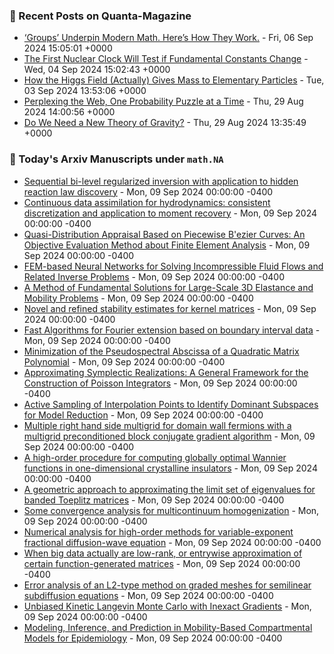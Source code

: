 ### 📝 Recent Posts on Quanta-Magazine
<!-- quanta starts -->
* <a href="https://www.quantamagazine.org/groups-underpin-modern-math-heres-how-they-work-20240906/">‘Groups’ Underpin Modern Math. Here’s How They Work.</a> - Fri, 06 Sep 2024 15:05:01 +0000
* <a href="https://www.quantamagazine.org/the-first-nuclear-clock-will-test-if-fundamental-constants-change-20240904/">The First Nuclear Clock Will Test if Fundamental Constants Change</a> - Wed, 04 Sep 2024 15:02:43 +0000
* <a href="https://www.quantamagazine.org/how-the-higgs-field-actually-gives-mass-to-elementary-particles-20240903/">How the Higgs Field (Actually) Gives Mass to Elementary Particles</a> - Tue, 03 Sep 2024 13:53:06 +0000
* <a href="https://www.quantamagazine.org/perplexing-the-web-one-probability-puzzle-at-a-time-20240829/">Perplexing the Web, One Probability Puzzle at a Time</a> - Thu, 29 Aug 2024 14:00:56 +0000
* <a href="https://www.quantamagazine.org/do-we-need-a-new-theory-of-gravity-20240829/">Do We Need a New Theory of Gravity?</a> - Thu, 29 Aug 2024 13:35:49 +0000
<!-- quanta ends -->

### 📝 Today's Arxiv Manuscripts under ``math.NA``
<!-- arxiv-math-na starts -->
* <a href="https://arxiv.org/abs/2409.03834">Sequential bi-level regularized inversion with application to hidden reaction law discovery</a> - Mon, 09 Sep 2024 00:00:00 -0400
* <a href="https://arxiv.org/abs/2409.03872">Continuous data assimilation for hydrodynamics: consistent discretization and application to moment recovery</a> - Mon, 09 Sep 2024 00:00:00 -0400
* <a href="https://arxiv.org/abs/2409.03987">Quasi-Distribution Appraisal Based on Piecewise B'ezier Curves: An Objective Evaluation Method about Finite Element Analysis</a> - Mon, 09 Sep 2024 00:00:00 -0400
* <a href="https://arxiv.org/abs/2409.04067">FEM-based Neural Networks for Solving Incompressible Fluid Flows and Related Inverse Problems</a> - Mon, 09 Sep 2024 00:00:00 -0400
* <a href="https://arxiv.org/abs/2409.04215">A Method of Fundamental Solutions for Large-Scale 3D Elastance and Mobility Problems</a> - Mon, 09 Sep 2024 00:00:00 -0400
* <a href="https://arxiv.org/abs/2409.04263">Novel and refined stability estimates for kernel matrices</a> - Mon, 09 Sep 2024 00:00:00 -0400
* <a href="https://arxiv.org/abs/2409.04265">Fast Algorithms for Fourier extension based on boundary interval data</a> - Mon, 09 Sep 2024 00:00:00 -0400
* <a href="https://arxiv.org/abs/2409.04297">Minimization of the Pseudospectral Abscissa of a Quadratic Matrix Polynomial</a> - Mon, 09 Sep 2024 00:00:00 -0400
* <a href="https://arxiv.org/abs/2409.04342">Approximating Symplectic Realizations: A General Framework for the Construction of Poisson Integrators</a> - Mon, 09 Sep 2024 00:00:00 -0400
* <a href="https://arxiv.org/abs/2409.03892">Active Sampling of Interpolation Points to Identify Dominant Subspaces for Model Reduction</a> - Mon, 09 Sep 2024 00:00:00 -0400
* <a href="https://arxiv.org/abs/2409.03904">Multiple right hand side multigrid for domain wall fermions with a multigrid preconditioned block conjugate gradient algorithm</a> - Mon, 09 Sep 2024 00:00:00 -0400
* <a href="https://arxiv.org/abs/2409.04369">A high-order procedure for computing globally optimal Wannier functions in one-dimensional crystalline insulators</a> - Mon, 09 Sep 2024 00:00:00 -0400
* <a href="https://arxiv.org/abs/2308.00829">A geometric approach to approximating the limit set of eigenvalues for banded Toeplitz matrices</a> - Mon, 09 Sep 2024 00:00:00 -0400
* <a href="https://arxiv.org/abs/2401.12799">Some convergence analysis for multicontinuum homogenization</a> - Mon, 09 Sep 2024 00:00:00 -0400
* <a href="https://arxiv.org/abs/2406.02941">Numerical analysis for high-order methods for variable-exponent fractional diffusion-wave equation</a> - Mon, 09 Sep 2024 00:00:00 -0400
* <a href="https://arxiv.org/abs/2407.03250">When big data actually are low-rank, or entrywise approximation of certain function-generated matrices</a> - Mon, 09 Sep 2024 00:00:00 -0400
* <a href="https://arxiv.org/abs/2408.03420">Error analysis of an L2-type method on graded meshes for semilinear subdiffusion equations</a> - Mon, 09 Sep 2024 00:00:00 -0400
* <a href="https://arxiv.org/abs/2311.05025">Unbiased Kinetic Langevin Monte Carlo with Inexact Gradients</a> - Mon, 09 Sep 2024 00:00:00 -0400
* <a href="https://arxiv.org/abs/2406.12002">Modeling, Inference, and Prediction in Mobility-Based Compartmental Models for Epidemiology</a> - Mon, 09 Sep 2024 00:00:00 -0400
<!-- arxiv-math-na ends -->
